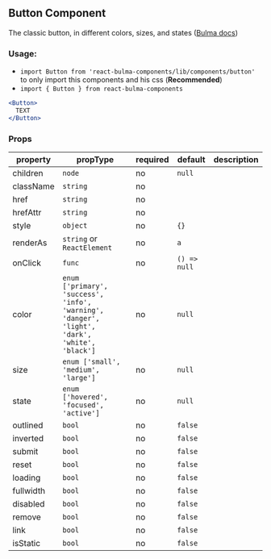 ## Button Component

The classic button, in different colors, sizes, and states ([Bulma docs](https://bulma.io/documentation/elements/button/))


### Usage:

- `import Button from 'react-bulma-components/lib/components/button'` to only import this components and his css (**Recommended**)
- `import { Button } from react-bulma-components`

```jsx
<Button>
  TEXT
</Button>
```

### Props

|property|propType|required|default|description|
|--- |--- |--- |--- |--- |
|children|`node`|no|`null`||
|className|`string`|no|||
|href|`string`|no|||
|hrefAttr|`string`|no|||
|style|`object`|no|`{}`||
|renderAs|`string` or `ReactElement`|no|`a`||
|onClick|`func`|no|`() => null`||
|color|`enum ['primary', 'success', 'info', 'warning', 'danger', 'light', 'dark', 'white', 'black']`|no|`null`||
|size|`enum ['small', 'medium', 'large']`|no|`null`||
|state|`enum ['hovered', 'focused', 'active']`|no|`null`||
|outlined|`bool`|no|`false`||
|inverted|`bool`|no|`false`||
|submit|`bool`|no|`false`||
|reset|`bool`|no|`false`||
|loading|`bool`|no|`false`||
|fullwidth|`bool`|no|`false`||
|disabled|`bool`|no|`false`||
|remove|`bool`|no|`false`||
|link|`bool`|no|`false`||
|isStatic|`bool`|no|`false`||

